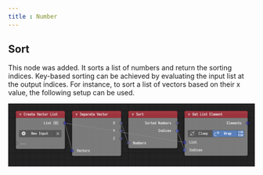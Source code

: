 ```yaml
---
title : Number
---
```


## Sort

This node was added. It sorts a list of numbers and return the sorting indices.
Key-based sorting can be achieved by evaluating the input list at the output
indices. For instance, to sort a list of vectors based on their x value, the
following setup can be used.

![Sort](sort.png)
